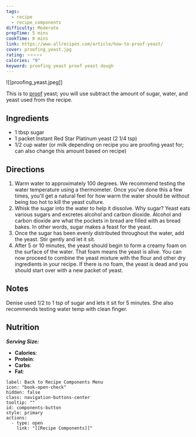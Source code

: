 ```yaml
---
tags:
  - recipe
  - recipe_components
difficulty: Moderate
prepTime: 5 mins
cookTime: 0 mins
link: https://www.allrecipes.com/article/how-to-proof-yeast/
cover: proofing_yeast.jpg
rating: ⭐️⭐️⭐️⭐️⭐️
calories: "0"
keyword: proofing yeast proof yeast dough
---
```


![[proofing_yeast.jpeg]]

This is to <u>proof</u> yeast; you will use subtract the amount of sugar, water, and yeast used from the recipe.
## Ingredients
- 1 tbsp sugar
- 1 packet Instant Red Star Platinum yeast (2 1/4 tsp) 
- 1/2 cup water (or milk depending on recipe you are proofing yeast for; can also change this amount based on recipe)


## Directions
1. Warm water to approximately 100 degrees. We recommend testing the water temperature using a thermometer. Once you've done this a few times, you'll get a natural feel for how warm the water should be without being too hot to kill the yeast culture.
2. Whisk the sugar into the water to help it dissolve. Why sugar? Yeast eats various sugars and excretes alcohol and carbon dioxide. Alcohol and carbon dioxide are what the pockets in bread are filled with as bread bakes. In other words, sugar makes a feast for the yeast.
3. Once the sugar has been evenly distributed throughout the water, add the yeast. Stir gently and let it sit.
4. After 5 or 10 minutes, the yeast should begin to form a creamy foam on the surface of the water. That foam means the yeast is alive. You can now proceed to combine the yeast mixture with the flour and other dry ingredients in your recipe. If there is no foam, the yeast is dead and you should start over with a new packet of yeast.

## Notes
Denise used 1/2 to 1 tsp of sugar and lets it sit for 5 minutes. She also recommends testing water temp with clean finger.

## Nutrition
***Serving Size:*** 
- **Calories**: 
- **Protein**: 
- **Carbs**: 
- **Fat**: 


```meta-bind-button
label: Back to Recipe Components Menu
icon: "book-open-check"
hidden: false
class: navigation-buttons-center
tooltip: ""
id: components-button
style: primary
actions:
  - type: open
    link: "[[Recipe Components]]"
```
 
